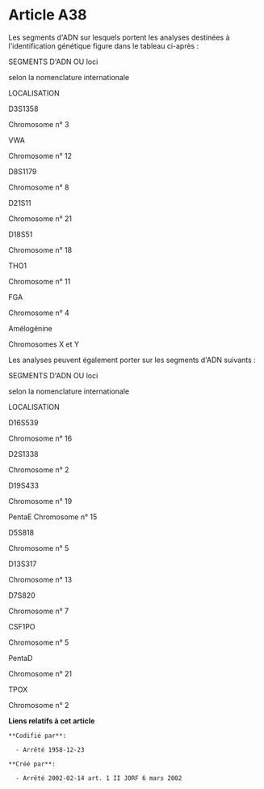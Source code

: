 # Article A38

Les segments d'ADN sur lesquels portent les analyses destinées à l'identification génétique figure dans le tableau ci-après :

SEGMENTS D'ADN OU loci

selon la nomenclature internationale

LOCALISATION

D3S1358

Chromosome n° 3 

VWA

Chromosome n° 12 

D8S1179

Chromosome n° 8 

D21S11

Chromosome n° 21 

D18S51

Chromosome n° 18 

THO1

Chromosome n° 11 

FGA

Chromosome n° 4 

Amélogénine

Chromosomes X et Y

Les analyses peuvent également porter sur les segments d'ADN suivants :

SEGMENTS D'ADN OU loci

selon la nomenclature internationale

LOCALISATION

D16S539

Chromosome n° 16

D2S1338

Chromosome n° 2

D19S433

Chromosome n° 19

PentaE Chromosome n° 15

D5S818

Chromosome n° 5

D13S317

Chromosome n° 13

D7S820

Chromosome n° 7

CSF1PO

Chromosome n° 5

PentaD

Chromosome n° 21

TPOX

Chromosome n° 2

**Liens relatifs à cet article**

	**Codifié par**:

	  - Arrêté 1958-12-23

	**Créé par**:

	  - Arrêté 2002-02-14 art. 1 II JORF 6 mars 2002
